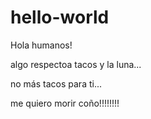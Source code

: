 # hello-world

Hola humanos!

algo respectoa tacos y la luna...

no más tacos para ti...

me quiero morir coño!!!!!!!!